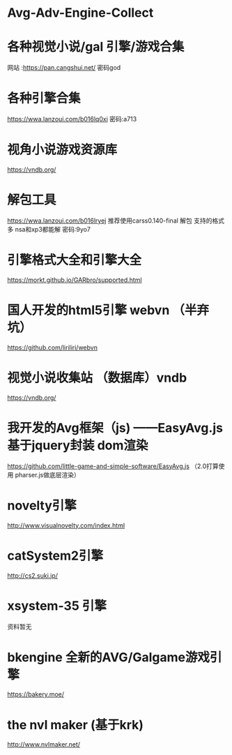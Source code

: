 # Avg-Adv-Engine-Collect
# 各种视觉小说/gal 引擎/游戏合集
网站 :https://pan.cangshui.net/
密码god
# 各种引擎合集
https://wwa.lanzoui.com/b016lq0xi
密码:a713
# 视角小说游戏资源库
https://vndb.org/
# 解包工具
https://wwa.lanzoui.com/b016lryej 推荐使用carss0.140-final 解包 支持的格式多 nsa和xp3都能解
密码:9yo7
# 引擎格式大全和引擎大全
https://morkt.github.io/GARbro/supported.html
# 国人开发的html5引擎 webvn （半弃坑）
https://github.com/liriliri/webvn
# 视觉小说收集站 （数据库）vndb
https://vndb.org/
# 我开发的Avg框架（js) ——EasyAvg.js 基于jquery封装 dom渲染
https://github.com/little-game-and-simple-software/EasyAvg.js
（2.0打算使用 pharser.js做底层渲染）
# novelty引擎
http://www.visualnovelty.com/index.html
# catSystem2引擎
http://cs2.suki.jp/
# xsystem-35 引擎
资料暂无
# bkengine 全新的AVG/Galgame游戏引擎
https://bakery.moe/
# the nvl maker (基于krk)
http://www.nvlmaker.net/
